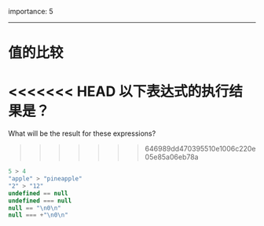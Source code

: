 importance: 5

---

# 值的比较

<<<<<<< HEAD
以下表达式的执行结果是？
=======
What will be the result for these expressions?
>>>>>>> 646989dd470395510e1006c220e05e85a06eb78a

```js no-beautify
5 > 4
"apple" > "pineapple"
"2" > "12"
undefined == null
undefined === null
null == "\n0\n"
null === +"\n0\n"
```

